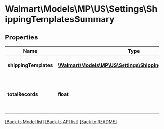 # Walmart\Models\MP\US\Settings\ShippingTemplatesSummary

## Properties

Name | Type | Description | Notes
------------ | ------------- | ------------- | -------------
**shippingTemplates** | [**\Walmart\Models\MP\US\Settings\ShippingTemplateSummary[]**](ShippingTemplateSummary.md) | Array of Shipping Templates | [optional]
**totalRecords** | **float** | Total Number of records in the response of the API | [optional]


[[Back to Model list]](./) [[Back to API list]](../../../../../README.md#supported-apis) [[Back to README]](../../../../../README.md)
